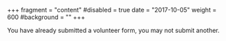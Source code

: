 +++
fragment = "content"
#disabled = true
date = "2017-10-05"
weight = 600
#background = ""
+++

You have already submitted a volunteer form, you may not submit another.
